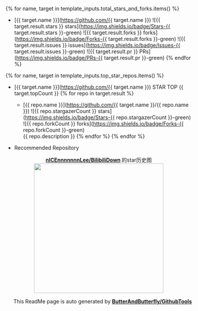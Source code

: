 {% for name, target in template_inputs.total_stars_and_forks.items() %}
+ [{{ target.name }}](https://github.com/{{ target.name }})
![{{ target.result.stars }} stars](https://img.shields.io/badge/Stars-{{ target.result.stars }}-green)
![{{ target.result.forks }} forks](https://img.shields.io/badge/Forks-{{ target.result.forks }}-green)
![{{ target.result.issues }} issues](https://img.shields.io/badge/Issues-{{ target.result.issues }}-green)
![{{ target.result.pr }} PRs](https://img.shields.io/badge/PRs-{{ target.result.pr }}-green)
{% endfor %}

{% for name, target in template_inputs.top_star_repos.items() %}
+ [{{ target.name }}](https://github.com/{{ target.name }}) STAR TOP {{ target.topCount }}
    {% for repo in target.result %}
    + [{{ repo.name }}](https://github.com/{{ target.name }}/{{ repo.name }}) 
    ![{{ repo.stargazerCount }} stars](https://img.shields.io/badge/Stars-{{ repo.stargazerCount }}-green)
    ![{{ repo.forkCount }} forks](https://img.shields.io/badge/Forks-{{ repo.forkCount }}-green)  
    {{ repo.description }}
    {% endfor %}
{% endfor %}

+ Recommended Repository  
<p align="center">
      <strong>
        <a href="https://github.com/nICEnnnnnnnLee/BilibiliDown" target="_blank">nICEnnnnnnnLee/BilibiliDown</a>
      </strong>  的star历史图
  <br>
  <img src="https://raw.githubusercontent.com/ButterAndButterfly/GithubTools/master/{{ template_inputs.stars_history['nICEnnnnnnnLee/BilibiliDown'].output }}" width="350px"></img>    
</p>

<p align="right">
      This ReadMe page is auto generated by 
      <strong>
        <a href="https://github.com/ButterAndButterfly/GithubTools" target="_blank">ButterAndButterfly/GithubTools</a><br>
      </strong>   
</p>